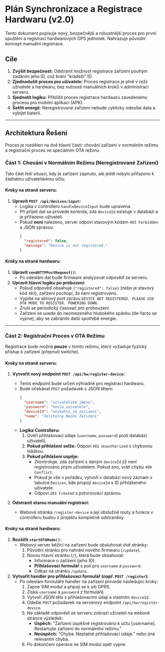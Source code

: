 # Plán Synchronizace a Registrace Hardwaru (v2.0)

Tento dokument popisuje nový, bezpečnější a robustnější proces pro první spuštění a registraci hardwarových GPS jednotek. Nahrazuje původní koncept manuální registrace.

## Cíle

1.  **Zvýšit bezpečnost:** Odstranit možnost registrace zařízení pouhým zadáním jeho ID, což brání "krádeži" ID.
2.  **Zjednodušit proces pro uživatele:** Proces registrace je plně v režii uživatele a hardwaru, bez nutnosti manuálních kroků v administraci serveru.
3.  **Sjednotit logiku:** Přiblížit proces registrace hardwaru zavedenému procesu pro mobilní aplikaci (APK).
4.  **Šetřit energii:** Neregistrované zařízení nebude cyklicky odesílat data a vybíjet baterii.

---

## Architektura Řešení

Proces je rozdělen na dvě hlavní části: chování zařízení v normálním režimu a registrační proces ve speciálním OTA režimu.

### Část 1: Chování v Normálním Režimu (Neregistrované Zařízení)

Tato část řeší situaci, kdy je zařízení zapnuto, ale ještě nebylo přiřazeno k žádnému uživatelskému účtu.

#### **Kroky na straně serveru:**

1.  **Upravit `POST /api/devices/input`:**
    *   Logika v controlleru `handleDeviceInput` bude upravena.
    *   Při přijetí dat se provede kontrola, zda `deviceId` existuje v databázi a je přiřazeno uživateli.
    *   Pokud **není** nalezeno, server odpoví stavovým kódem `403 Forbidden` a JSON zprávou:
        ```json
        {
          "registered": false,
          "message": "Device is not registered."
        }
        ```

#### **Kroky na straně hardwaru:**

1.  **Upravit `sendHTTPPostRequest()`:**
    *   Po odeslání dat bude firmware analyzovat odpověď ze serveru.
2.  **Upravit hlavní logiku po probuzení:**
    *   Pokud odpověď obsahuje `{"registered": false}` (nebo je stavový kód `403`), zařízení pochopí, že není registrováno.
    *   Vypíše na sériový port zprávu `DEVICE NOT REGISTERED. PLEASE USE OTA MODE TO REGISTER. POWERING DOWN.`
    *   Zruší se periodický časovač pro probouzení.
    *   Zařízení se uvede do neomezeného hlubokého spánku (de-facto se vypne), aby se zabránilo další spotřebě energie.

---

### Část 2: Registrační Proces v OTA Režimu

Registrace bude možná **pouze** v tomto režimu, který vyžaduje fyzický přístup k zařízení (přepnutí switche).

#### **Kroky na straně serveru:**

1.  **Vytvořit nový endpoint `POST /api/hw/register-device`:**
    *   Tento endpoint bude určen výhradně pro registraci hardwaru.
    *   Bude očekávat `POST` požadavek s JSON tělem:
        ```json
        {
          "username": "uzivatelske_jmeno",
          "password": "heslo_uzivatele",
          "deviceId": "unikatni_id_zarizeni",
          "name": "Volitelny Nazev Zarizeni"
        }
        ```
    *   **Logika Controlleru:**
        1.  Ověří přihlašovací údaje (`username`, `password`) proti databázi uživatelů.
        2.  **Pokud přihlášení selže:** Odpoví `401 Unauthorized` s chybovou hláškou.
        3.  **Pokud přihlášení uspěje:**
            *   Zkontroluje, zda zařízení s daným `deviceId` již není registrováno jiným uživatelem. Pokud ano, vrátí chybu `409 Conflict`.
            *   Pokud je vše v pořádku, vytvoří v databázi nový záznam v tabulce `Devices`, kde propojí `deviceId` s ID přihlášeného uživatele.
            *   Odpoví `201 Created` s potvrzovací zprávou.

2.  **Odstranit starou manuální registraci:**
    *   Webová stránka `/register-device` a její obslužné routy a funkce v controlleru budou z projektu kompletně odstraněny.

#### **Kroky na straně hardwaru:**

1.  **Rozšířit `startOTAMode()`:**
    *   Webový server běžící na zařízení bude obsluhovat dvě stránky:
        1.  Původní stránku pro nahrání nového firmwaru (`/update`).
        2.  Novou hlavní stránku (`/`), která bude obsahovat:
            *   Informace o zařízení (jeho ID).
            *   **Přihlašovací formulář** s poli pro `username` a `password`.
            *   Odkaz na stránku `/update`.
2.  **Vytvořit handler pro přihlašovací formulář (např. `POST /register`):**
    *   Po odeslání formuláře handler na zařízení provede následující kroky:
        1.  Zapne SIM modul a připojí se k síti GPRS.
        2.  Získá `username` a `password` z formuláře.
        3.  Vytvoří JSON tělo s přihlašovacími údaji a vlastním `deviceId`.
        4.  Odešle `POST` požadavek na serverový endpoint `/api/hw/register-device`.
        5.  Na základě odpovědi ze serveru zobrazí uživateli na webové stránce výsledek:
            *   **Úspěch:** "Zařízení úspěšně registrováno k účtu [username]. Restartujte zařízení do normálního režimu."
            *   **Neúspěch:** "Chyba: Neplatné přihlašovací údaje." nebo jiná relevantní chyba.
        6.  Po dokončení operace se SIM modul opět vypne.